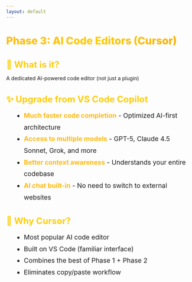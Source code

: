 ```yaml
---
layout: default
---
```


# Phase 3: AI Code Editors (Cursor)

<div class="flex flex-col gap-8 mt-8">

<div v-click>

## 🚀 What is it?
A dedicated AI-powered code editor (not just a plugin)

</div>

<div v-click>

## ✨ Upgrade from VS Code Copilot
- **Much faster code completion** - Optimized AI-first architecture
- **Access to multiple models** - GPT-5, Claude 4.5 Sonnet, Grok, and more
- **Better context awareness** - Understands your entire codebase
- **AI chat built-in** - No need to switch to external websites

</div>

<div v-click>

## 🎯 Why Cursor?
- Most popular AI code editor
- Built on VS Code (familiar interface)
- Combines the best of Phase 1 + Phase 2
- Eliminates copy/paste workflow

</div>

</div>

<style>
h1 {
  background: linear-gradient(135deg, #FDB913 0%, #FFCD00 50%, #F7A600 100%);
  -webkit-background-clip: text;
  -webkit-text-fill-color: transparent;
  background-clip: text;
  font-weight: 800;
}

h2 {
  color: #FFCD00;
  font-size: 1.5rem;
  margin-bottom: 0.75rem;
}

.slidev-layout {
  background: linear-gradient(135deg, #1a1a1a 0%, #2d2d2d 100%);
  color: #ffffff;
}

li {
  font-size: 1.1rem;
  line-height: 1.8;
  margin-left: 1.5rem;
}

strong {
  color: #FDB913;
}
</style>
